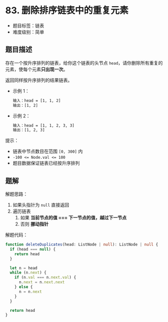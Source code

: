 # 83. 删除排序链表中的重复元素

- 题目标签：链表
- 难度级别：简单

## 题目描述

存在一个按升序排列的链表，给你这个链表的头节点 `head`，请你删除所有重复的元素，使每个元素**只出现一次**。

返回同样按升序排列的结果链表。

- 示例 1：

  ```txt
  输入：head = [1, 1, 2]
  输出：[1, 2]
  ```

- 示例 2：

  ```txt
  输入：head = [1, 1, 2, 3, 3]
  输出：[1, 2, 3]
  ```

提示：

- 链表中节点数目在范围 `[0, 300]` 内
- `-100 <= Node.val <= 100`
- 题目数据保证链表已经按升序排列

## 题解

解题思路：

1. 如果头指针为 `null` 直接返回
2. 遍历链表
   1. 如果 **当前节点的值 === 下一节点的值，越过下一节点**
   2. 否则 **挪动指针**

解题代码：

```ts
function deleteDuplicates(head: ListNode | null): ListNode | null {
  if (head === null) {
    return head
  }

  let n = head
  while (n.next) {
    if (n.val === n.next.val) {
      n.next = n.next.next
    } else {
      n = n.next
    }
  }

  return head
}
```
